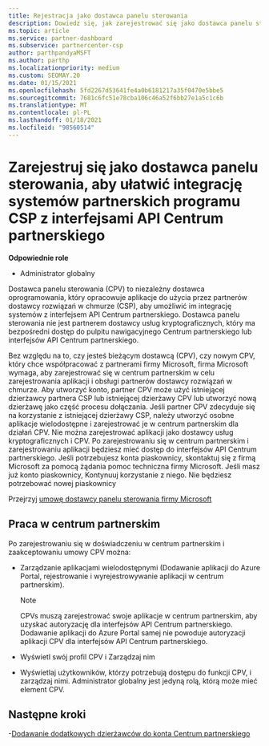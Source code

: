 ```yaml
---
title: Rejestracja jako dostawca panelu sterowania
description: Dowiedz się, jak zarejestrować się jako dostawca panelu sterowania (CPV) w centrum partnerskim, aby lepiej zintegrować systemy partnerskie CSP z interfejsami API Centrum partnerskiego.
ms.topic: article
ms.service: partner-dashboard
ms.subservice: partnercenter-csp
author: parthpandyaMSFT
ms.author: parthp
ms.localizationpriority: medium
ms.custom: SEOMAY.20
ms.date: 01/15/2021
ms.openlocfilehash: 5fd2267d53641fe4a0b6181217a35f0470e5bbe5
ms.sourcegitcommit: 7681c6fc51e78cba106c46a52f6bb27e1a5c1c6b
ms.translationtype: MT
ms.contentlocale: pl-PL
ms.lasthandoff: 01/18/2021
ms.locfileid: "98560514"
---
```

# <a name="enroll-as-a-control-panel-vendor-to-help-integrate-csp-partner-systems-with-partner-center-apis"></a>Zarejestruj się jako dostawca panelu sterowania, aby ułatwić integrację systemów partnerskich programu CSP z interfejsami API Centrum partnerskiego


**Odpowiednie role**

- Administrator globalny

Dostawca panelu sterowania (CPV) to niezależny dostawca oprogramowania, który opracowuje aplikacje do użycia przez partnerów dostawcy rozwiązań w chmurze (CSP), aby umożliwić im integrację systemów z interfejsem API Centrum partnerskiego. Dostawca panelu sterowania nie jest partnerem dostawcy usług kryptograficznych, który ma bezpośredni dostęp do pulpitu nawigacyjnego Centrum partnerskiego lub interfejsów API Centrum partnerskiego.

Bez względu na to, czy jesteś bieżącym dostawcą (CPV), czy nowym CPV, który chce współpracować z partnerami firmy Microsoft, firma Microsoft wymaga, aby zarejestrować się w centrum partnerskim w celu zarejestrowania aplikacji i obsługi partnerów dostawcy rozwiązań w chmurze. Aby utworzyć konto, partner CPV może użyć istniejącej dzierżawcy partnera CSP lub istniejącej dzierżawy CPV lub utworzyć nową dzierżawę jako część procesu dołączania. Jeśli partner CPV zdecyduje się na korzystanie z istniejącej dzierżawy CSP, należy utworzyć osobne aplikacje wielodostępne i zarejestrować je w centrum partnerskim dla działań CPV. Nie można zarejestrować aplikacji jako dostawcy usług kryptograficznych i CPV. Po zarejestrowaniu się w centrum partnerskim i zarejestrowaniu aplikacji będziesz mieć dostęp do interfejsów API Centrum partnerskiego.  Jeśli potrzebujesz konta piaskownicy, skontaktuj się z firmą Microsoft za pomocą żądania pomoc techniczna firmy Microsoft. Jeśli masz już konto piaskownicy, Kontynuuj korzystanie z niego. Nie będziesz potrzebować nowej piaskownicy

Przejrzyj [umowę dostawcy panelu sterowania firmy Microsoft](https://go.microsoft.com/fwlink/?linkid=2055198)


## <a name="working-in-partner-center"></a>Praca w centrum partnerskim

Po zarejestrowaniu się w doświadczeniu w centrum partnerskim i zaakceptowaniu umowy CPV można:

- Zarządzanie aplikacjami wielodostępnymi (Dodawanie aplikacji do Azure Portal, rejestrowanie i wyrejestrowywanie aplikacji w centrum partnerskim).

    >[!Note] 
    >CPVs muszą zarejestrować swoje aplikacje w centrum partnerskim, aby uzyskać autoryzację dla interfejsów API Centrum partnerskiego. Dodawanie aplikacji do Azure Portal samej nie powoduje autoryzacji aplikacji CPV dla interfejsów API Centrum partnerskiego. 

- Wyświetl swój profil CPV i Zarządzaj nim 

- Wyświetlaj użytkowników, którzy potrzebują dostępu do funkcji CPV, i zarządzaj nimi. Administrator globalny jest jedyną rolą, którą może mieć element CPV.

## <a name="next-steps"></a>Następne kroki

-[Dodawanie dodatkowych dzierżawców do konta Centrum partnerskiego](multi-tenant-account.md)